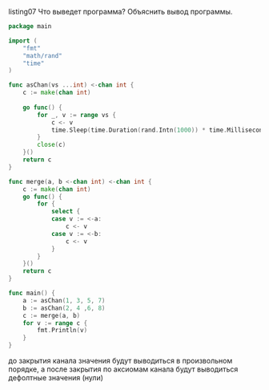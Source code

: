 listing07
Что выведет программа? Объяснить вывод программы.
```go
package main

import (
    "fmt"
    "math/rand"
    "time"
)

func asChan(vs ...int) <-chan int {
    c := make(chan int)
    
    go func() {
        for _, v := range vs {
            c <- v
            time.Sleep(time.Duration(rand.Intn(1000)) * time.Millisecond)
        }
		close(c)
    }()
    return c
}

func merge(a, b <-chan int) <-chan int {
    c := make(chan int)
    go func() {
        for {
            select {
            case v := <-a:
                c <- v
            case v := <-b:
                c <- v
            }
        }
    }()
    return c
}

func main() {
    a := asChan(1, 3, 5, 7)
    b := asChan(2, 4 ,6, 8)
    c := merge(a, b)
    for v := range c {
        fmt.Println(v)
    }
}
```

до закрытия канала значения будут выводиться в произвольном порядке, а после закрытия по аксиомам канала будут выводиться дефолтные значения (нули)
